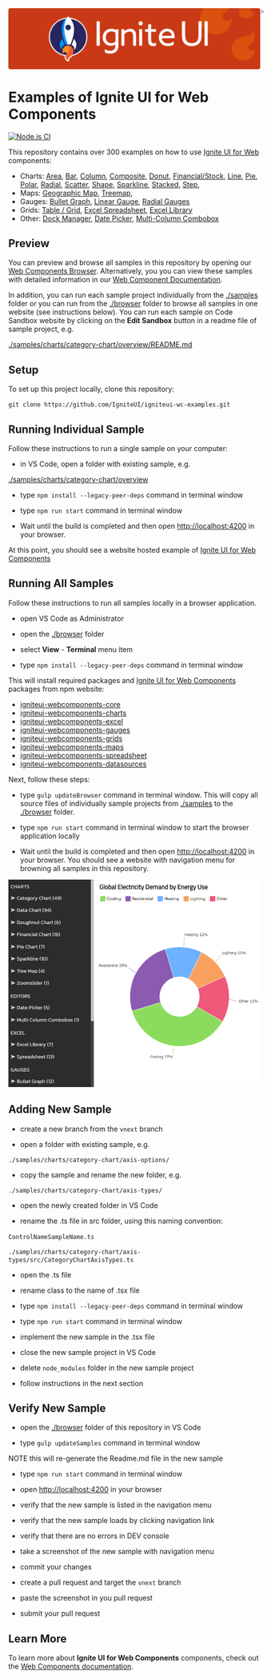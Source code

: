 
<div style="display: flex; flex-flow: row; font-family: 'Titillium Web'">
    <img style="border-radius: 0.25rem" alt="ignite-ui" src="https://raw.githubusercontent.com/IgniteUI/igniteui-xplat-docs/vnext/doc/en/images/readme/ig-banner.png"/>>
</div>

# Examples of Ignite UI for Web Components

[![Node.js CI](https://github.com/IgniteUI/igniteui-wc-examples/actions/workflows/node.js.yml/badge.svg)](https://github.com/IgniteUI/igniteui-wc-examples/actions/workflows/node.js.yml)

This repository contains over 300 examples on how to use [Ignite UI for Web ](https://www.infragistics.com/products/ignite-ui-web-components/web-components/components/general-getting-started.html) components:

- Charts:
[Area](https://www.infragistics.com/products/ignite-ui-web-components/web-components/components/charts/types/area-chart),
[Bar](https://www.infragistics.com/products/ignite-ui-web-components/web-components/components/charts/types/bar-chart),
[Column](https://www.infragistics.com/products/ignite-ui-web-components/web-components/components/charts/types/column-chart),
[Composite](https://www.infragistics.com/products/ignite-ui-web-components/web-components/components/charts/types/composite-chart),
[Donut](https://www.infragistics.com/products/ignite-ui-web-components/web-components/components/charts/types/donut-chart),
[Financial/Stock](https://www.infragistics.com/products/ignite-ui-web-components/web-components/components/charts/types/stock-chart),
[Line](https://www.infragistics.com/products/ignite-ui-web-components/web-components/components/charts/types/line-chart),
[Pie](https://www.infragistics.com/products/ignite-ui-web-components/web-components/components/charts/types/pie-chart),
[Polar](https://www.infragistics.com/products/ignite-ui-web-components/web-components/components/charts/types/polar-chart),
[Radial](https://www.infragistics.com/products/ignite-ui-web-components/web-components/components/charts/types/radial-chart),
[Scatter](https://www.infragistics.com/products/ignite-ui-web-components/web-components/components/charts/types/scatter-chart),
[Shape](https://www.infragistics.com/products/ignite-ui-web-components/web-components/components/charts/types/shape-chart),
[Sparkline](https://www.infragistics.com/products/ignite-ui-web-components/web-components/components/charts/types/sparkline-chart),
[Stacked](https://www.infragistics.com/products/ignite-ui-web-components/web-components/components/charts/types/stacked-chart),
[Step](https://www.infragistics.com/products/ignite-ui-web-components/web-components/components/charts/types/step-chart),
- Maps:
[Geographic Map](https://www.infragistics.com/products/ignite-ui-web-components/web-components/components/geo-map.html),
[Treemap](https://www.infragistics.com/products/ignite-ui-web-components/web-components/components/charts/types/treemap-chart.html),
- Gauges:
[Bullet Graph](https://www.infragistics.com/products/ignite-ui-web-components/web-components/components/bullet-graph),
[Linear Gauge](https://www.infragistics.com/products/ignite-ui-web-components/web-components/components/linear-gauge.html),
[Radial Gauges](https://www.infragistics.com/products/ignite-ui-web-components/web-components/components/radial-gauge.html)
- Grids:
[Table / Grid](https://www.infragistics.com/products/ignite-ui-web-components/web-components/components/grids/data-grid.html),
[Excel Spreadsheet](https://www.infragistics.com/products/ignite-ui-web-components/web-components/components/spreadsheet_overview.html),
[Excel Library](https://www.infragistics.com/products/ignite-ui-web-components/web-components/components/excel_library_using_workbooks.html)
- Other:
[Dock Manager](https://www.infragistics.com/products/ignite-ui-web-components/web-components/components/layouts/dock-manager),
[Date Picker](https://www.infragistics.com/products/ignite-ui-web-components/web-components/components/editors/date-picker),
[Multi-Column Combobox](https://www.infragistics.com/products/ignite-ui-web-components/web-components/components/editors/multi-column-combobox)


## Preview

You can preview and browse all samples in this repository by opening our [Web Components Browser](https://www.infragistics.com/webcomponents-demos/samples/index). Alternatively, you you can view these samples with detailed information in our [Web Component Documentation](https://infragistics.com/webcomponentssite/components/general-getting-started.html).

In addition, you can run each sample project individually from the [./samples](./samples) folder or you can run from the [./browser](./browser) folder to browse all samples in one website (see instructions below). You can run each sample on Code Sandbox website by clicking on the **Edit Sandbox** button in a readme file of sample project, e.g.

[./samples/charts/category-chart/overview/README.md](./samples/charts/category-chart/overview/README.md)


## Setup

To set up this project locally, clone this repository:
```
git clone https://github.com/IgniteUI/igniteui-wc-examples.git
```

## Running Individual Sample

Follow these instructions to run a single sample on your computer:

- in VS Code, open a folder with existing sample, e.g.

[./samples/charts/category-chart/overview](./samples/charts/category-chart/overview)

- type `npm install --legacy-peer-deps` command in terminal window

- type `npm run start` command in terminal window

- Wait until the build is completed and then open [http://localhost:4200](http://localhost:4200) in your browser.

At this point, you should see a website hosted example of [Ignite UI for Web Components](https://www.infragistics.com/products/ignite-ui-web-components/web-components/components/general-getting-started.html)


## Running All Samples

Follow these instructions to run all samples locally in a browser application.

- open VS Code as Administrator

- open the [./browser](./browser) folder

- select **View** - **Terminal** menu item

- type `npm install --legacy-peer-deps` command in terminal window

This will install required packages and [Ignite UI for Web Components](https://www.infragistics.com/products/ignite-ui-web-components/web-components/components/general-getting-started.html) packages from npm website:

- [igniteui-webcomponents-core](https://www.npmjs.com/package/igniteui-webcomponents-core)
- [igniteui-webcomponents-charts](https://www.npmjs.com/package/igniteui-webcomponents-charts)
- [igniteui-webcomponents-excel](https://www.npmjs.com/package/igniteui-webcomponents-excel)
- [igniteui-webcomponents-gauges](https://www.npmjs.com/package/igniteui-webcomponents-gauges)
- [igniteui-webcomponents-grids](https://www.npmjs.com/package/igniteui-webcomponents-grids)
- [igniteui-webcomponents-maps](https://www.npmjs.com/package/igniteui-webcomponents-maps)
- [igniteui-webcomponents-spreadsheet](https://www.npmjs.com/package/igniteui-webcomponents-spreadsheet)
- [igniteui-webcomponents-datasources](https://www.npmjs.com/package/igniteui-webcomponents-datasources)

Next, follow these steps:

- type `gulp updateBrowser` command in terminal window. This will copy all source files of individually sample projects from [./samples](./samples) to the [./browser](./browser) folder.

- type `npm run start` command in terminal window to start the browser application locally

- Wait until the build is completed and then open [http://localhost:4200](http://localhost:4200) in your browser. You should see a website with navigation menu for browning all samples in this repository.

![Samples Browser Preview](./browser/public/images/preview.PNG)

## Adding New Sample

- create a new branch from the `vnext` branch

- open a folder with existing sample, e.g.
```
./samples/charts/category-chart/axis-options/
```
- copy the sample and rename the new folder, e.g.
```
./samples/charts/category-chart/axis-types/
```
- open the newly created folder in VS Code

- rename the .ts file in src folder, using this naming convention:

`ControlNameSampleName.ts`

```
./samples/charts/category-chart/axis-types/src/CategoryChartAxisTypes.ts
```

- open the .ts file

- rename class to the name of .tsx file

- type `npm install --legacy-peer-deps` command in terminal window

- type `npm run start` command in terminal window

- implement the new sample in the .tsx file

- close the new sample project in VS Code

- delete `node_modules` folder in the new sample project

- follow instructions in the next section

## Verify New Sample

- open the [./browser](./browser) folder of this repository in VS Code

- type `gulp updateSamples` command in terminal window

NOTE this will re-generate the Readme.md file in the new sample

- type `npm run start` command in terminal window

- open [http://localhost:4200](http://localhost:4200) in your browser

- verify that the new sample is listed in the navigation menu

- verify that the new sample loads by clicking navigation link

- verify that there are no errors in DEV console

- take a screenshot of the new sample with navigation menu

- commit your changes

- create a pull request and target the `vnext` branch

- paste the screenshot in you pull request

- submit your pull request



## Learn More

To learn more about **Ignite UI for Web Components** components, check out the [Web Components documentation](https://www.infragistics.com/products/ignite-ui-web-components/web-components/components/general-getting-started.html).
